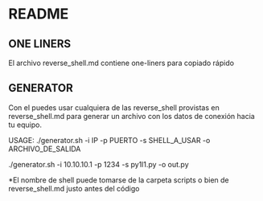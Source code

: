 # README

## ONE LINERS
El archivo reverse_shell.md contiene one-liners para copiado rápido 

## GENERATOR
Con el puedes usar cualquiera de las reverse_shell provistas en reverse_shell.md para generar un archivo con los datos de conexión
hacia tu equipo.

USAGE:
./generator.sh -i IP -p PUERTO -s SHELL_A_USAR -o ARCHIVO_DE_SALIDA

./generator.sh -i 10.10.10.1 -p 1234 -s py1l1.py -o out.py

*El nombre de shell puede tomarse de la carpeta scripts o bien de reverse_shell.md justo antes del código
